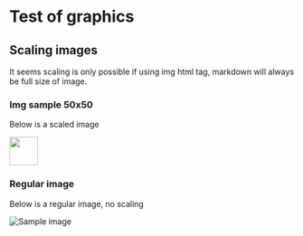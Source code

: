
# Test of graphics

## Scaling images
It seems scaling is only possible if using img html tag, markdown will always be full size of image.

### Img sample 50x50

Below is a scaled image

<img src="markdown/images/drawing.svg" width=50 height=50>

### Regular image

Below is a regular image, no scaling

![Sample image](markdown/images/drawing.svg)

